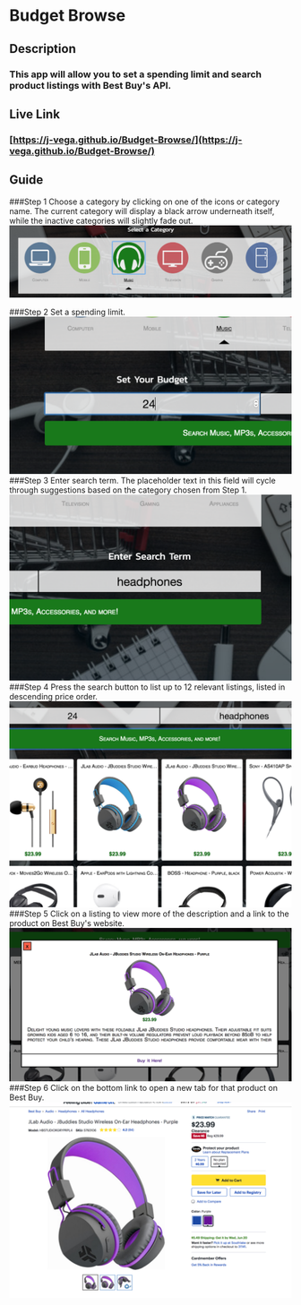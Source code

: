 # Budget Browse

## Description
### This app will allow you to set a spending limit and search product listings with Best Buy's API.

## Live Link
### [https://j-vega.github.io/Budget-Browse/](https://j-vega.github.io/Budget-Browse/)


## Guide

###Step 1
Choose a category by clicking on one of the icons or category name. The current category will display a black arrow underneath
  itself, while the inactive categories will slightly fade out.
 ![ScreenShot](https://github.com/J-Vega/Budget-Browse/blob/master/GuideImages/Step%201.png?raw=true)
  
###Step 2
Set a spending limit. 
![ScreenShot](https://github.com/J-Vega/Budget-Browse/blob/master/GuideImages/Step%202.png?raw=true)
###Step 3 
Enter search term. The placeholder text in this field will cycle through suggestions based on the category chosen from Step 1.
![ScreenShot](https://github.com/J-Vega/Budget-Browse/blob/master/GuideImages/Step%203.png?raw=true)
###Step 4
Press the search button to list up to 12 relevant listings, listed in descending price order.
![ScreenShot](https://github.com/J-Vega/Budget-Browse/blob/master/GuideImages/Step%204.png?raw=true)
###Step 5
Click on a listing to view more of the description and a link to the product on Best Buy's website.
![ScreenShot](https://github.com/J-Vega/Budget-Browse/blob/master/GuideImages/Step%205.png?raw=true)
###Step 6
Click on the bottom link to open a new tab for that product on Best Buy.
![ScreenShot](https://github.com/J-Vega/Budget-Browse/blob/master/GuideImages/Step%206.png?raw=true)

